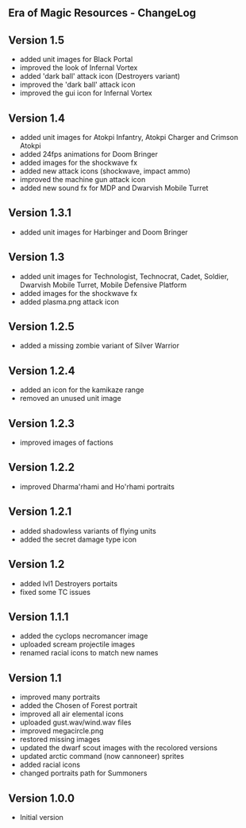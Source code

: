 Era of Magic Resources - ChangeLog
----------------------------

## Version 1.5
   * added unit images for Black Portal
   * improved the look of Infernal Vortex
   * added 'dark ball' attack icon (Destroyers variant)
   * improved the 'dark ball' attack icon
   * improved the gui icon for Infernal Vortex

## Version 1.4
   * added unit images for Atokpi Infantry, Atokpi Charger and Crimson Atokpi
   * added 24fps animations for Doom Bringer
   * added images for the shockwave fx
   * added new attack icons (shockwave, impact ammo)
   * improved the machine gun attack icon
   * added new sound fx for MDP and Dwarvish Mobile Turret

## Version 1.3.1
   * added unit images for Harbinger and Doom Bringer

## Version 1.3
   * added unit images for Technologist, Technocrat, Cadet, Soldier, Dwarvish Mobile Turret, Mobile Defensive Platform
   * added images for the shockwave fx
   * added plasma.png attack icon

## Version 1.2.5
   * added a missing zombie variant of Silver Warrior
   
## Version 1.2.4
   * added an icon for the kamikaze range
   * removed an unused unit image

## Version 1.2.3
   * improved images of factions

## Version 1.2.2
   * improved Dharma'rhami and Ho'rhami portraits

## Version 1.2.1
   * added shadowless variants of flying units
   * added the secret damage type icon

## Version 1.2
   * added lvl1 Destroyers portaits
   * fixed some TC issues

## Version 1.1.1
   * added the cyclops necromancer image
   * uploaded scream projectile images
   * renamed racial icons to match new names

## Version 1.1
   * improved many portraits
   * added the Chosen of Forest portrait
   * improved all air elemental icons
   * uploaded gust.wav/wind.wav files
   * improved megacircle.png
   * restored missing images
   * updated the dwarf scout images with the recolored versions
   * updated arctic command (now cannoneer) sprites
   * added racial icons
   * changed portraits path for Summoners

## Version 1.0.0
   * Initial version
